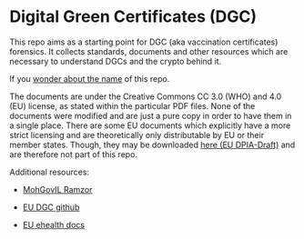Digital Green Certificates (DGC)
================================

This repo aims as a starting point for DGC (aka vaccination certificates)
forensics. It collects standards, documents and other resources
which are necessary to understand DGCs and the crypto behind it.

If you [wonder about the name](https://www.youtube.com/watch?v=NUTGr5t3MoY) of this repo.

The documents are under the Creative Commons CC 3.0 (WHO) and 4.0 (EU)
license, as stated within the particular PDF files. None of the documents
were modified and are just a pure copy in order to have them in a single place. There are some EU documents which explicitly have a more strict
licensing and are theoretically only distributable by EU or
their member states. Though, they may be downloaded
[here (EU DPIA-Draft)](https://ec.europa.eu/health/sites/default/files/ehealth/docs/efgs_dpia_en.pdf) and are therefore not part of this repo.


Additional resources:

* [MohGovIL Ramzor](https://github.com/MohGovIL/Ramzor)

* [EU DGC github](https://github.com/eu-digital-green-certificates)

* [EU ehealth docs](https://ec.europa.eu/health/ehealth/key_documents_en)


